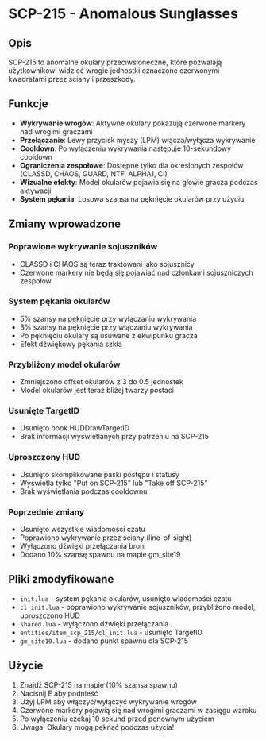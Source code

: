 # SCP-215 - Anomalous Sunglasses

## Opis
SCP-215 to anomalne okulary przeciwsłoneczne, które pozwalają użytkownikowi widzieć wrogie jednostki oznaczone czerwonymi kwadratami przez ściany i przeszkody.

## Funkcje
- **Wykrywanie wrogów**: Aktywne okulary pokazują czerwone markery nad wrogimi graczami
- **Przełączanie**: Lewy przycisk myszy (LPM) włącza/wyłącza wykrywanie
- **Cooldown**: Po wyłączeniu wykrywania następuje 10-sekundowy cooldown
- **Ograniczenia zespołowe**: Dostępne tylko dla określonych zespołów (CLASSD, CHAOS, GUARD, NTF, ALPHA1, CI)
- **Wizualne efekty**: Model okularów pojawia się na głowie gracza podczas aktywacji
- **System pękania**: Losowa szansa na pęknięcie okularów przy użyciu

## Zmiany wprowadzone

### Poprawione wykrywanie sojuszników
- CLASSD i CHAOS są teraz traktowani jako sojusznicy
- Czerwone markery nie będą się pojawiać nad członkami sojuszniczych zespołów

### System pękania okularów
- 5% szansy na pęknięcie przy wyłączaniu wykrywania
- 3% szansy na pęknięcie przy włączaniu wykrywania
- Po pęknięciu okulary są usuwane z ekwipunku gracza
- Efekt dźwiękowy pękania szkła

### Przybliżony model okularów
- Zmniejszono offset okularów z 3 do 0.5 jednostek
- Model okularów jest teraz bliżej twarzy postaci

### Usunięte TargetID
- Usunięto hook HUDDrawTargetID
- Brak informacji wyświetlanych przy patrzeniu na SCP-215

### Uproszczony HUD
- Usunięto skomplikowane paski postępu i statusy
- Wyświetla tylko "Put on SCP-215" lub "Take off SCP-215"
- Brak wyświetlania podczas cooldownu

### Poprzednie zmiany
- Usunięto wszystkie wiadomości czatu
- Poprawiono wykrywanie przez ściany (line-of-sight)
- Wyłączono dźwięki przełączania broni
- Dodano 10% szansę spawnu na mapie gm_site19

## Pliki zmodyfikowane
- `init.lua` - system pękania okularów, usunięto wiadomości czatu
- `cl_init.lua` - poprawiono wykrywanie sojuszników, przybliżono model, uproszczono HUD
- `shared.lua` - wyłączono dźwięki przełączania
- `entities/item_scp_215/cl_init.lua` - usunięto TargetID
- `gm_site19.lua` - dodano punkt spawnu dla SCP-215

## Użycie
1. Znajdź SCP-215 na mapie (10% szansa spawnu)
2. Naciśnij E aby podnieść
3. Użyj LPM aby włączyć/wyłączyć wykrywanie wrogów
4. Czerwone markery pojawią się nad wrogimi graczami w zasięgu wzroku
5. Po wyłączeniu czekaj 10 sekund przed ponownym użyciem
6. Uwaga: Okulary mogą pęknąć podczas użycia!